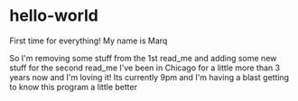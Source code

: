 # hello-world
First time for everything!
My name is Marq

So I'm removing some stuff from the 1st read_me and adding some new stuff for the second read_me
I've been in Chicago for a little more than 3 years now and I'm loving it!
Its currently 9pm and I'm having a blast getting to know this program a little better
